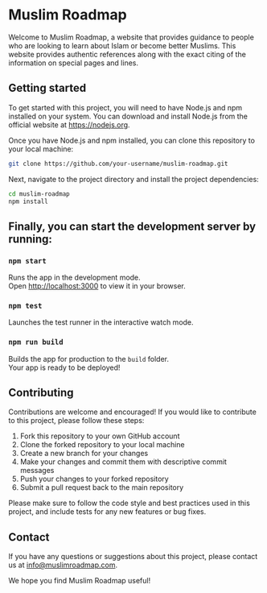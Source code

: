 # Muslim Roadmap

Welcome to Muslim Roadmap, a website that provides guidance to people who are looking to learn about Islam or become better Muslims. This website provides authentic references along with the exact citing of the information on special pages and lines.

## Getting started

To get started with this project, you will need to have Node.js and npm installed on your system. You can download and install Node.js from the official website at https://nodejs.org.

Once you have Node.js and npm installed, you can clone this repository to your local machine:

```bash
git clone https://github.com/your-username/muslim-roadmap.git
```

Next, navigate to the project directory and install the project dependencies:

```bash
cd muslim-roadmap
npm install
```

## Finally, you can start the development server by running:

### `npm start`

Runs the app in the development mode.\
Open [http://localhost:3000](http://localhost:3000) to view it in your browser.

### `npm test`

Launches the test runner in the interactive watch mode.

### `npm run build`

Builds the app for production to the `build` folder.\
Your app is ready to be deployed!

## Contributing

Contributions are welcome and encouraged! If you would like to contribute to this project, please follow these steps:

1. Fork this repository to your own GitHub account
2. Clone the forked repository to your local machine
3. Create a new branch for your changes
4. Make your changes and commit them with descriptive commit messages
5. Push your changes to your forked repository
6. Submit a pull request back to the main repository

Please make sure to follow the code style and best practices used in this project, and include tests for any new features or bug fixes.

## Contact

If you have any questions or suggestions about this project, please contact us at info@muslimroadmap.com.

We hope you find Muslim Roadmap useful!
